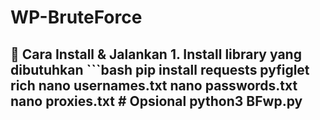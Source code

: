 # WP-BruteForce
## 📌 Cara Install &amp; Jalankan 1. **Install library yang dibutuhkan**    ```bash    pip install requests pyfiglet rich    nano usernames.txt    nano passwords.txt    nano proxies.txt  # Opsional    python3 BFwp.py
